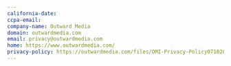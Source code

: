 ```yaml
---
california-date: 
ccpa-email: 
company-name: Outward Media
domain: outwardmedia.com
email: privacy@outwardmedia.com
home: https://www.outwardmedia.com/
privacy-policy: https://outwardmedia.com/files/OMI-Privacy-Policy07102020-Final.pdf
---
```

